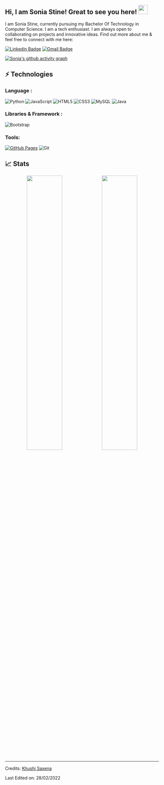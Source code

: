 

<!--
**ss987/ss987** is a ✨ _special_ ✨ repository because its `README.md` (this file) appears on your GitHub profile.

Here are some ideas to get you started:

- 🔭 I’m currently working on ...
- 🌱 I’m currently learning ...
- 👯 I’m looking to collaborate on ...
- 🤔 I’m looking for help with ...
- 💬 Ask me about ...
- 📫 How to reach me: ...
- 😄 Pronouns: ...
- ⚡ Fun fact: ...
-->
## Hi, I am Sonia Stine! Great to see you here! <img src="https://raw.githubusercontent.com/aemmadi/aemmadi/master/wave.gif" width="30px">

I am Sonia Stine, currently pursuing my Bachelor Of Technology in Computer Science. I am a tech enthusiast. I am always open to collaborating on projects and innovative ideas. Find out more about me & feel free to connect with me here:

[![Linkedin Badge](https://img.shields.io/badge/-SoniaStine-blue?style=flat-square&logo=Linkedin&logoColor=white&link=https://www.linkedin.com/in/sonia-stine-4435b022b/)](https://www.linkedin.com/in/sonia-stine-4435b022b/)
[![Gmail Badge](https://img.shields.io/badge/-SoniaStine@gmail.com-c14438?style=flat-square&logo=Gmail&logoColor=white&link=mailto:soniastine1412@gmail.com)](mailto:soniastine1412@gmail.com)

[![Sonia's github activity graph](https://activity-graph.herokuapp.com/graph?username=ss987&theme=xcode)](https://git.io/ss987)

## ⚡ Technologies

### Language :


![Python](https://img.shields.io/badge/-Python-black?style=flat-square&logo=Python)
![JavaScript](https://img.shields.io/badge/-JavaScript-black?style=flat-square&logo=javascript)
![HTML5](https://img.shields.io/badge/-HTML5-E34F26?style=flat-square&logo=html5&logoColor=white)
![CSS3](https://img.shields.io/badge/-CSS3-1572B6?style=flat-square&logo=css3)
![MySQL](https://img.shields.io/badge/-MySQL-black?style=flat-square&logo=mysql)
![Java](https://img.shields.io/badge/-Java-black?style=flat-square&logo=java)
### Libraries & Framework :


![Bootstrap](https://img.shields.io/badge/-Bootstrap-563D7C?style=flat-square&logo=bootstrap)

### Tools:

<a href="#"><img alt="GitHub Pages" src="https://img.shields.io/badge/GitHub%20Pages-%23327FC7.svg?logo=github&logoColor=white"></a> 
![Git](https://img.shields.io/badge/-Git-black?style=flat-square&logo=git)


## 📈 Stats

<p align="center">

  <img width="48%" src="https://github-readme-stats.vercel.app/api?username=ss987&show_icons=true&theme=tokyonight" />
  <img width="48%" src="https://github-readme-streak-stats.herokuapp.com/?user=ss987&theme=tokyonight" />
</p>

<br>


-----
Credits: [Khushi Saxena](https://github.com/Khushi0321)

Last Edited on: 28/02/2022
